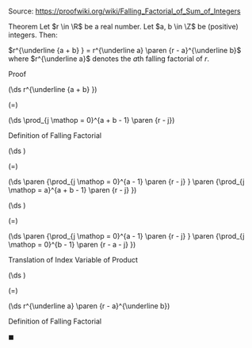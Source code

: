 # 

Source: https://proofwiki.org/wiki/Falling_Factorial_of_Sum_of_Integers

Theorem
Let $r \in \R$ be a real number.
Let $a, b \in \Z$ be (positive) integers.
Then:

$r^{\underline {a + b} } = r^{\underline a} \paren {r - a}^{\underline b}$
where $r^{\underline a}$ denotes the $a$th falling factorial of $r$.


Proof













\(\ds r^{\underline {a + b} }\)

\(=\)







\(\ds \prod_{j \mathop = 0}^{a + b - 1} \paren {r - j}\)





Definition of Falling Factorial














\(\ds \)

\(=\)







\(\ds \paren {\prod_{j \mathop = 0}^{a - 1} \paren {r - j} } \paren {\prod_{j \mathop = a}^{a + b - 1} \paren {r - j} }\)




















\(\ds \)

\(=\)







\(\ds \paren {\prod_{j \mathop = 0}^{a - 1} \paren {r - j} } \paren {\prod_{j \mathop = 0}^{b - 1} \paren {r - a - j} }\)





Translation of Index Variable of Product














\(\ds \)

\(=\)







\(\ds r^{\underline a} \paren {r - a}^{\underline b}\)





Definition of Falling Factorial



$\blacksquare$





